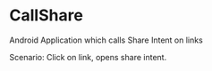CallShare
=========

Android Application which calls Share Intent on links

Scenario:  Click on link, opens share intent. 
